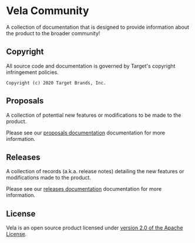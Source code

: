 # Vela Community

A collection of documentation that is designed to provide information about the product to the broader community!

## Copyright

All source code and documentation is governed by Target's copyright infringement policies.

```
Copyright (c) 2020 Target Brands, Inc.
```

## Proposals

A collection of potential new features or modifications to be made to the product.

Please see our [proposals documentation](proposals/README.md) documentation for more information.

## Releases

A collection of records (a.k.a. release notes) detailing the new features or modifications made to the product.

Please see our [releases documentation](releases/README.md) documentation for more information.

## License

Vela is an open source product licensed under [version 2.0 of the Apache License](http://www.apache.org/licenses/LICENSE-2.0).
